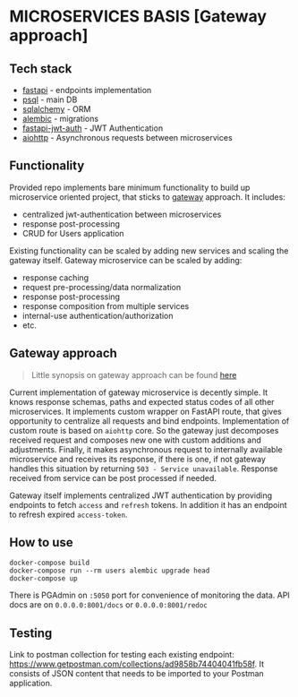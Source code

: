 # MICROSERVICES BASIS [Gateway approach]

## Tech stack
- [fastapi](https://github.com/tiangolo/fastapi) - endpoints implementation
- [psql](https://www.postgresql.org/docs/9.3/app-psql.html) - main DB
- [sqlalchemy](https://www.sqlalchemy.org/) - ORM
- [alembic](https://alembic.sqlalchemy.org/en/latest/) - migrations
- [fastapi-jwt-auth](https://github.com/IndominusByte/fastapi-jwt-auth) - JWT Authentication
- [aiohttp](https://docs.aiohttp.org/en/stable/) - Asynchronous requests between microservices

## Functionality
Provided repo implements bare minimum functionality to build up microservice oriented project, that sticks to [gateway](https://microservices.io/patterns/apigateway.html) approach.
It includes:
- centralized jwt-authentication between microservices
- response post-processing
- CRUD for Users application

Existing functionality can be scaled by adding new services and scaling the gateway itself. Gateway microservice can be scaled by adding:
- response caching
- request pre-processing/data normalization
- response post-processing
- response composition from multiple services
- internal-use authentication/authorization
- etc.

## Gateway approach

> Little synopsis on gateway approach can be found [here](https://www.notion.so/Auth-microservice-central-based-f53ca23494de40e49bfa0067ce570fb1)

Current implementation of gateway microservice is decently simple. It knows response schemas, paths and expected status codes of all other microservices.
It implements custom wrapper on FastAPI route, that gives opportunity to centralize all requests and bind endpoints. Implementation of custom route is based on `aiohttp` core. So the gateway just decomposes received request and composes new one with custom additions and adjustments. Finally, it makes asynchronous request to internally available microservice and receives its response, if there is one, if not gateway handles this situation by returning `503 - Service unavailable`. Response received from service can be post processed if needed.

Gateway itself implements centralized JWT authentication by providing endpoints to fetch `access` and `refresh` tokens. In addition it has an endpoint to refresh expired `access-token`.

## How to use

```
docker-compose build
docker-compose run --rm users alembic upgrade head
docker-compose up
```

There is PGAdmin on `:5050` port for convenience of monitoring the data.
API docs are on `0.0.0.0:8001/docs` or `0.0.0.0:8001/redoc`

## Testing

Link to postman collection for testing each existing endpoint: https://www.getpostman.com/collections/ad9858b74404041fb58f. It consists of JSON content that needs to be imported to your Postman application.
